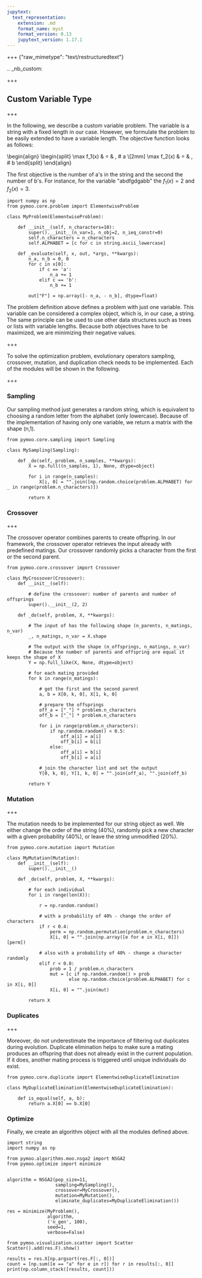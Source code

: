 ```yaml
---
jupytext:
  text_representation:
    extension: .md
    format_name: myst
    format_version: 0.13
    jupytext_version: 1.17.1
---
```


+++ {"raw_mimetype": "text/restructuredtext"}

.. _nb_custom:

+++

## Custom Variable Type



+++

In the following, we describe a custom variable problem. The variable is a string with a fixed length in our case. 
However, we formulate the problem to be easily extended to have a variable length.
The objective function looks as follows:

\begin{align}
\begin{split}
\max f_1(x) & = & \, \# a \\[2mm]
\max f_2(x) & = & \, \# b 
\end{split}
\end{align}

The first objective is the number of a's in the string and the second the number of b's.
For instance, for the variable "abdfgdgabb" the $f_1(x)=2$ and $f_2(x)=3$.

```{code-cell} ipython3
import numpy as np
from pymoo.core.problem import ElementwiseProblem

class MyProblem(ElementwiseProblem):
    
    def __init__(self, n_characters=10):
        super().__init__(n_var=1, n_obj=2, n_ieq_constr=0)
        self.n_characters = n_characters
        self.ALPHABET = [c for c in string.ascii_lowercase]

    def _evaluate(self, x, out, *args, **kwargs):
        n_a, n_b = 0, 0
        for c in x[0]:
            if c == 'a':
                n_a += 1
            elif c == 'b':
                n_b += 1

        out["F"] = np.array([- n_a, - n_b], dtype=float)

```

The problem definition above defines a problem with just one variable. This variable can be considered a complex object, which is, in our case, a string. The same principle can be used to use other data structures such as trees or lists with variable lengths. Because both objectives have to be maximized, we are minimizing their negative values.

+++

To solve the optimization problem, evolutionary operators sampling, crossover, mutation, and duplication check needs to be implemented.
Each of the modules will be shown in the following.

+++

### Sampling

Our sampling method just generates a random string, which is equivalent to choosing a random letter from the alphabet (only lowercase).
Because of the implementation of having only one variable, we return a matrix with the shape (n,1).

```{code-cell} ipython3
from pymoo.core.sampling import Sampling

class MySampling(Sampling):

    def _do(self, problem, n_samples, **kwargs):
        X = np.full((n_samples, 1), None, dtype=object)

        for i in range(n_samples):
            X[i, 0] = "".join([np.random.choice(problem.ALPHABET) for _ in range(problem.n_characters)])

        return X
```

### Crossover

+++

The crossover operator combines parents to create offspring. In our framework, the crossover operator retrieves the input already with predefined matings. 
Our crossover randomly picks a character from the first or the second parent.

```{code-cell} ipython3
from pymoo.core.crossover import Crossover

class MyCrossover(Crossover):
    def __init__(self):
        
        # define the crossover: number of parents and number of offsprings
        super().__init__(2, 2)

    def _do(self, problem, X, **kwargs):
        
        # The input of has the following shape (n_parents, n_matings, n_var)
        _, n_matings, n_var = X.shape
        
        # The output with the shape (n_offsprings, n_matings, n_var)
        # Because the number of parents and offspring are equal it keeps the shape of X
        Y = np.full_like(X, None, dtype=object)

        # for each mating provided
        for k in range(n_matings):
            
            # get the first and the second parent
            a, b = X[0, k, 0], X[1, k, 0]
            
            # prepare the offsprings
            off_a = ["_"] * problem.n_characters
            off_b = ["_"] * problem.n_characters
            
            for i in range(problem.n_characters):
                if np.random.random() < 0.5:
                    off_a[i] = a[i]
                    off_b[i] = b[i]
                else:
                    off_a[i] = b[i]
                    off_b[i] = a[i]

            # join the character list and set the output
            Y[0, k, 0], Y[1, k, 0] = "".join(off_a), "".join(off_b)
            
        return Y
```

### Mutation

+++

The mutation needs to be implemented for our string object as well. We either change the order of the string (40%), randomly pick a new character with a given probability (40%), or leave the string unmodified (20%). 

```{code-cell} ipython3
from pymoo.core.mutation import Mutation

class MyMutation(Mutation):
    def __init__(self):
        super().__init__()

    def _do(self, problem, X, **kwargs):
        
        # for each individual
        for i in range(len(X)):
            
            r = np.random.random()
            
            # with a probability of 40% - change the order of characters
            if r < 0.4:
                perm = np.random.permutation(problem.n_characters)
                X[i, 0] = "".join(np.array([e for e in X[i, 0]])[perm])
                
            # also with a probability of 40% - change a character randomly
            elif r < 0.8:
                prob = 1 / problem.n_characters
                mut = [c if np.random.random() > prob 
                       else np.random.choice(problem.ALPHABET) for c in X[i, 0]]
                X[i, 0] = "".join(mut)

        return X
```

### Duplicates

+++

Moreover, do not underestimate the importance of filtering out duplicates during evolution. Duplicate elimination helps to make sure a mating produces an offspring that does not already exist in the current population. If it does, another mating process is triggered until unique individuals do exist.

```{code-cell} ipython3
from pymoo.core.duplicate import ElementwiseDuplicateElimination

class MyDuplicateElimination(ElementwiseDuplicateElimination):

    def is_equal(self, a, b):
        return a.X[0] == b.X[0]
```

### Optimize

Finally, we create an algorithm object with all the modules defined above.

```{code-cell} ipython3
import string
import numpy as np

from pymoo.algorithms.moo.nsga2 import NSGA2
from pymoo.optimize import minimize


algorithm = NSGA2(pop_size=11,
                  sampling=MySampling(),
                  crossover=MyCrossover(),
                  mutation=MyMutation(),
                  eliminate_duplicates=MyDuplicateElimination())

res = minimize(MyProblem(),
               algorithm,
               ('n_gen', 100),
               seed=1,
               verbose=False)
```

```{code-cell} ipython3
from pymoo.visualization.scatter import Scatter
Scatter().add(res.F).show()
```

```{code-cell} ipython3
results = res.X[np.argsort(res.F[:, 0])]
count = [np.sum([e == "a" for e in r]) for r in results[:, 0]]
print(np.column_stack([results, count]))
```
